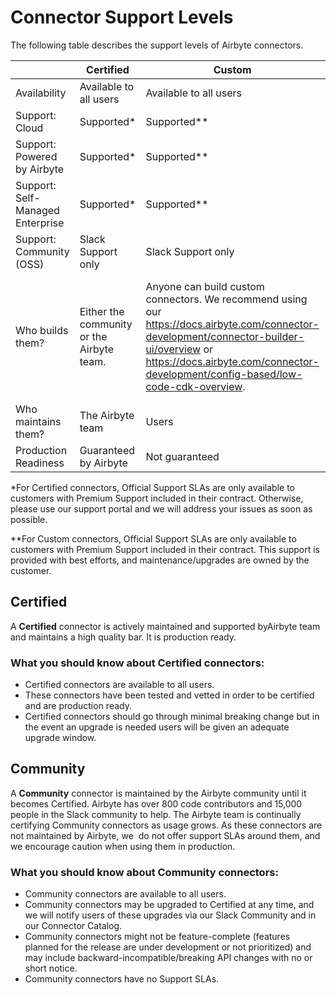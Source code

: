 # **Connector Support Levels**

The following table describes the support levels of Airbyte connectors.

|                                   | Certified                  | Custom                      | Community              |
| --------------------------------- | -------------------------- | -------------------------- | ---------------------- |
| Availability                      | Available to all users     | Available to all users     | Available to all users |
| Support: Cloud                    | Supported*                 | Supported**                | No Support |
| Support: Powered by Airbyte       | Supported*                 | Supported**                | No Support |
| Support: Self-Managed Enterprise  | Supported*                 | Supported**                | No Support |
| Support: Community (OSS)          | Slack Support only         | Slack Support only         | No Support |
| Who builds them?                  | Either the community or the Airbyte team. | Anyone can build custom connectors. We recommend using our https://docs.airbyte.com/connector-development/connector-builder-ui/overview or https://docs.airbyte.com/connector-development/config-based/low-code-cdk-overview. | Typically they are built by the community. The Airbyte team may upgrade them to Certified at any time. |
| Who maintains them? | The Airbyte team | Users | Users |
| Production Readiness | Guaranteed by Airbyte | Not guaranteed | Not guaranteed |

\*For Certified connectors, Official Support SLAs are only available to customers with Premium Support included in their contract. Otherwise, please use our support portal and we will address your issues as soon as possible.

\*\*For Custom connectors, Official Support SLAs are only available to customers with Premium Support included in their contract. This support is provided with best efforts, and maintenance/upgrades are owned by the customer.

## Certified

A **Certified** connector is actively maintained and supported byAirbyte team and maintains a high quality bar. It is production ready.

### What you should know about Certified connectors:

- Certified connectors are available to all users.
- These connectors have been tested and vetted in order to be certified and are production ready.
- Certified connectors should go through minimal breaking change but in the event an upgrade is needed users will be given an adequate upgrade window.

## Community

A **Community** connector is maintained by the Airbyte community until it becomes Certified. Airbyte has over 800 code contributors and 15,000 people in the Slack community to help. The Airbyte team is continually certifying Community connectors as usage grows. As these connectors are not maintained by Airbyte, we  do not offer support SLAs around them, and we encourage caution when using them in production.

### What you should know about Community connectors:

- Community connectors are available to all users.
- Community connectors may be upgraded to Certified at any time, and we will notify users of these upgrades via our Slack Community and in our Connector Catalog.
- Community connectors might not be feature-complete (features planned for the release are under development or not prioritized) and may include backward-incompatible/breaking API changes with no or short notice.
- Community connectors have no Support SLAs.

